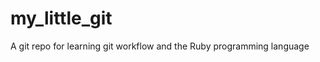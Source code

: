my_little_git
=============

A git repo for learning git workflow and the Ruby programming language
